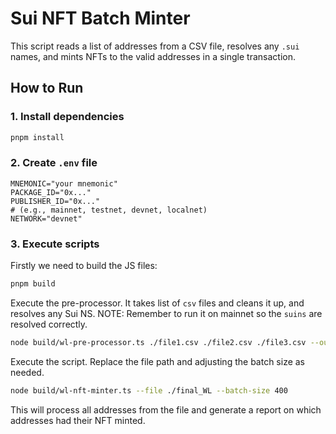 # Sui NFT Batch Minter

This script reads a list of addresses from a CSV file, resolves any `.sui` names, and mints NFTs to the valid addresses in a single transaction.

## How to Run

### 1. Install dependencies

```bash
pnpm install
```

### 2. Create `.env` file

```env
MNEMONIC="your mnemonic"
PACKAGE_ID="0x..."
PUBLISHER_ID="0x..."
# (e.g., mainnet, testnet, devnet, localnet)
NETWORK="devnet"
```

### 3. Execute scripts

Firstly we need to build the JS files:

```bash
pnpm build
```

Execute the pre-processor. It takes list of `csv` files and cleans it up, and resolves any Sui NS.
NOTE: Remember to run it on mainnet so the `suins` are resolved correctly.

```bash
node build/wl-pre-processor.ts ./file1.csv ./file2.csv ./file3.csv --output final_WL.csv
```

Execute the script.
Replace the file path and adjusting the batch size as needed.

```bash
node build/wl-nft-minter.ts --file ./final_WL --batch-size 400
```

This will process all addresses from the file and generate a report on which addresses had their NFT minted.
